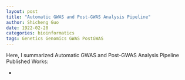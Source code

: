 ```yaml
---
layout: post
title: "Automatic GWAS and Post-GWAS Analysis Pipeline"
author: Shicheng Guo
date: 1922-02-28
categories: bioinformatics
tags: Genetics Genomics GWAS PostGWAS  
---
```


Here, I summarized Automatic GWAS and Post-GWAS Analysis Pipeline Published Works: 

* 